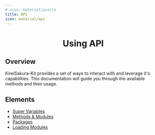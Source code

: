 ```yaml
---
# icon: material/puzzle
title: API
icon: material/api
---
```


<h1 align="center"><b>Using API</b></h1>

## **Overview**

KireiSakura-Kit provides a set of ways to interact with and leverage it's capabilities.
This documentation will guide you through the available methods and their usage.


## **Elements**

- [Super Variables](./super-vars.md)
- [Methods & Modules](./methods-modules.md)
- [Packages](./packages.md)
- [Loading Modules](./loading-modules.md)

<!--

## **Loading modules**

By default KireiSakura Kit only imports [core modules](./terminology.md#1-core-modules).

Modules are imported using `kimport` method.

- To import [plugin modules](./terminology.md#2-plugin-modules):-
```bash
# import specific modules of a package.
kimport packageName.ModuleName
kimport utils.disk utils.shell

# import all modules of a package
kimport PackageName.
kimport utils.
```

- To import [local modules](./terminology.md#3-local-modules) use `-l` flag:-
```bash 
# import local modules
kimport .ModuleName
kimport .module1 .module2 .module3

# import all local modules
kimport .
```
-->
